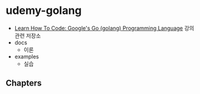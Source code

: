 # udemy-golang

- [Learn How To Code: Google's Go (golang) Programming Language](https://www.udemy.com/course/learn-how-to-code/learn/lecture/37482440?start=0#overview) 강의 관련 저장소
- docs
    - 이론
- examples
    - 실습

## Chapters

